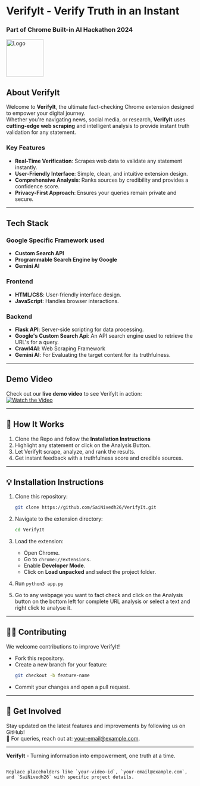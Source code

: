 

# VerifyIt - Verify Truth in an Instant 

<h3>Part of Chrome Built-in AI Hackathon 2024</h3>
<div style="display: flex; align-items: center; justify-content: space-between;">
    <a href = https://github.com/thespectacular314/VerifyIt---Chrome-Extension/><img src="https://github.com/user-attachments/assets/66344982-f429-423c-8b8f-31d384d0b9ea" alt="Logo" height="100"></a>
</div>

## **About VerifyIt**
Welcome to **VerifyIt**, the ultimate fact-checking Chrome extension designed to empower your digital journey.  
Whether you're navigating news, social media, or research, **VerifyIt** uses **cutting-edge web scraping** and intelligent analysis to provide instant truth validation for any statement.

### **Key Features**
- **Real-Time Verification**: Scrapes web data to validate any statement instantly.  
- **User-Friendly Interface**: Simple, clean, and intuitive extension design.  
- **Comprehensive Analysis**: Ranks sources by credibility and provides a confidence score.  
- **Privacy-First Approach**: Ensures your queries remain private and secure.

---

## **Tech Stack**
### **Google Specific Framework used**
- **Custom Search API**
- **Programmable Search Engine by Google**
- **Gemini AI**
  
### **Frontend**
- **HTML/CSS**: User-friendly interface design.
- **JavaScript**: Handles browser interactions.

### **Backend**
- **Flask API**: Server-side scripting for data processing.
- **Google's Custom Search Api**: An API search engine used to retrieve the URL's for a query.
- **Crawl4AI**: Web Scraping Framework
- **Gemini AI**: For Evaluating the target content for its truthfulness.
---

## **Demo Video**
Check out our **live demo video** to see VerifyIt in action:  
[![Watch the Video](https://img.youtube.com/vi/your-video-id/hqdefault.jpg)](https://www.youtube.com/watch?v=your-video-id)  

---

## 🧩 **How It Works**
1. Clone the Repo and follow the **Installation Instructions**
2. Highlight any statement or click on the Analysis Button.
3. Let VerifyIt scrape, analyze, and rank the results.
4. Get instant feedback with a truthfulness score and credible sources.

---

## 💡 **Installation Instructions**
1. Clone this repository:  
   ```bash
   git clone https://github.com/SaiNivedh26/VerifyIt.git

2. Navigate to the extension directory:  
   ```bash
   cd VerifyIt
   ```
3. Load the extension:
   - Open Chrome.
   - Go to `chrome://extensions`.
   - Enable **Developer Mode**.
   - Click on **Load unpacked** and select the project folder.

4. Run ```python3 app.py```
5. Go to any webpage you want to fact check and click on the Analysis button on the bottom left for complete URL analysis or select a text and right click to analyse it.

---

## 🧑‍💻 **Contributing**
We welcome contributions to improve VerifyIt!  
- Fork this repository.
- Create a new branch for your feature:  
  ```bash
  git checkout -b feature-name
  ```
- Commit your changes and open a pull request.

---

## 🌟 **Get Involved**
Stay updated on the latest features and improvements by following us on GitHub!  
📧 For queries, reach out at: your-email@example.com.

---

**VerifyIt** - Turning information into empowerment, one truth at a time.  
```

Replace placeholders like `your-video-id`, `your-email@example.com`, and `SaiNivedh26` with specific project details.
